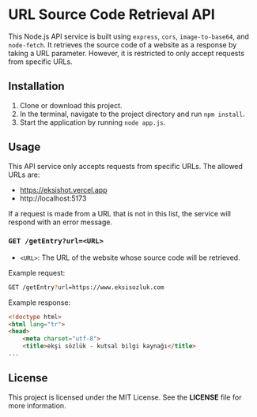 # URL Source Code Retrieval API
This Node.js API service is built using `express`, `cors`, `image-to-base64`, and `node-fetch`. It retrieves the source code of a website as a response by taking a URL parameter. However, it is restricted to only accept requests from specific URLs.

## Installation
1. Clone or download this project.
2. In the terminal, navigate to the project directory and run `npm install`.
3. Start the application by running `node app.js`.

## Usage
This API service only accepts requests from specific URLs. The allowed URLs are:
- https://eksishot.vercel.app
- http://localhost:5173

If a request is made from a URL that is not in this list, the service will respond with an error message.

### `GET /getEntry?url=<URL>`

- `<URL>`: The URL of the website whose source code will be retrieved.

Example request:
```bash
GET /getEntry?url=https://www.eksisozluk.com
```

Example response:
```html
<!doctype html>
<html lang="tr">
<head>
    <meta charset="utf-8">
    <title>ekşi sözlük - kutsal bilgi kaynağı</title>
...
```
## License
This project is licensed under the MIT License. See the **LICENSE** file for more information.